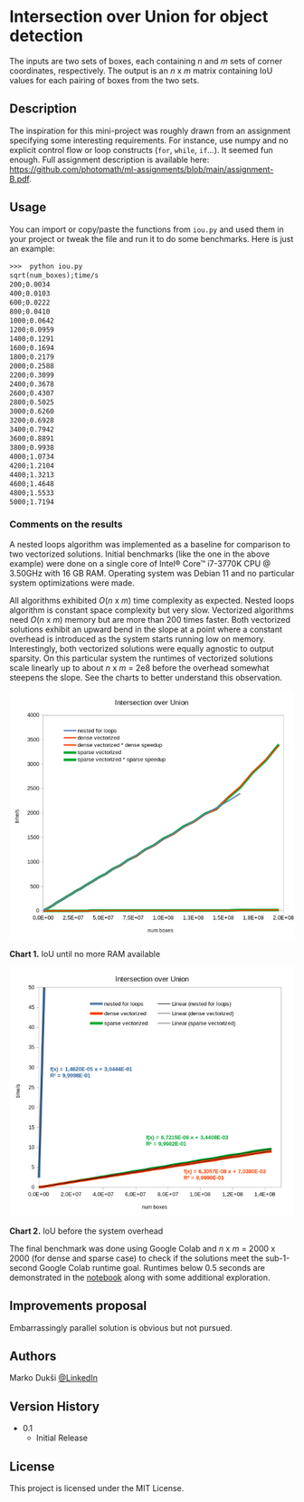 # Intersection over Union for object detection

The inputs are two sets of boxes, each containing _n_ and _m_ sets of corner coordinates, respectively. The output is an _n_ x _m_ matrix containing IoU values for each pairing of boxes from the two sets.

## Description

The inspiration for this mini-project was roughly drawn from an assignment specifying some interesting requirements. For instance, use numpy and no explicit control flow or loop constructs (`for`, `while`, `if`...). It seemed fun enough. Full assignment description is available here: https://github.com/photomath/ml-assignments/blob/main/assignment-B.pdf.

## Usage

You can import or copy/paste the functions from `iou.py` and used them in your project or tweak the file and run it to do some benchmarks. Here is just an example:

```
>>>  python iou.py
sqrt(num_boxes);time/s
200;0.0034
400;0.0103
600;0.0222
800;0.0410
1000;0.0642
1200;0.0959
1400;0.1291
1600;0.1694
1800;0.2179
2000;0.2588
2200;0.3099
2400;0.3678
2600;0.4307
2800;0.5025
3000;0.6260
3200;0.6928
3400;0.7942
3600;0.8891
3800;0.9938
4000;1.0734
4200;1.2104
4400;1.3213
4600;1.4648
4800;1.5533
5000;1.7194
```

### Comments on the results

 A nested loops algorithm was implemented as a baseline for comparison to two vectorized solutions. Initial benchmarks (like the one in the above example) were done on a single core of Intel® Core™ i7-3770K CPU @ 3.50GHz with 16 GB RAM. Operating system was Debian 11 and no particular system optimizations were made.

 All algorithms exhibited _O_(_n_ x _m_) time complexity as expected. Nested loops algorithm is constant space complexity but very slow. Vectorized algorithms need _O_(_n_ x _m_) memory but are more than 200 times faster. Both vectorized solutions exhibit an upward bend in the slope at a point where a constant overhead is introduced as the system starts running low on memory. Interestingly, both vectorized solutions were equally agnostic to output sparsity. On this particular system the runtimes of vectorized solutions scale linearly up to about _n_ x _m_ = 2e8 before the overhead somewhat steepens the slope. See the charts to better understand this observation.


![IoU until no more RAM available](https://github.com/MarkoDuksi/Intersection-over-union/blob/main/images/Chart_1.png)

**Chart 1.** IoU until no more RAM available

![IoU before the system overhead](https://github.com/MarkoDuksi/Intersection-over-union/blob/main/images/Chart_2.png)

**Chart 2.** IoU before the system overhead

The final benchmark was done using Google Colab and _n_ x _m_ = 2000 x 2000 (for dense and sparse case) to check if the solutions meet the sub-1-second Google Colab runtime goal. Runtimes below 0.5 seconds are demonstrated in the [notebook](https://github.com/MarkoDuksi/Intersection-over-union/blob/main/notebooks/IoU.ipynb) along with some additional exploration.

## Improvements proposal

Embarrassingly parallel solution is obvious but not pursued.

## Authors

Marko Dukši
[@LinkedIn](https://www.linkedin.com/in/mduksi/)

## Version History

- 0.1
    * Initial Release

## License

This project is licensed under the MIT License.
